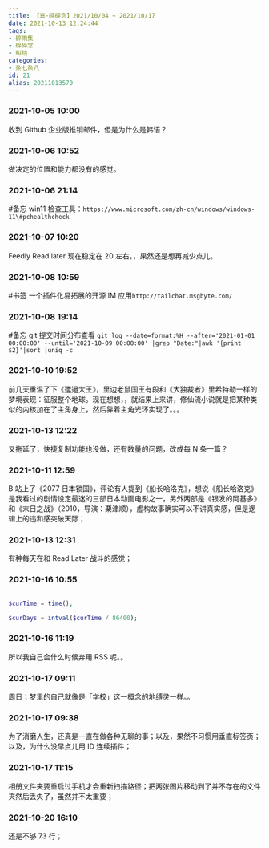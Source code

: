 ```yaml
---
title: 【真·碎碎念】2021/10/04 ~ 2021/10/17
date: 2021-10-13 12:24:44
tags:
- 碎雨集
- 碎碎念
- 纠结
categories:
- 杂七杂八
id: 21
alias: 20211013570
---
```

### 2021-10-05 10:00
收到 Github 企业版推销邮件，但是为什么是韩语？

<!--more-->

### 2021-10-06 10:52
做决定的位置和能力都没有的感觉。

### 2021-10-06 21:14
\#备忘 win11 检查工具：`https://www.microsoft.com/zh-cn/windows/windows-11\#pchealthcheck`

### 2021-10-07 10:20
Feedly Read later 现在稳定在 20 左右，，果然还是想再减少点儿。

### 2021-10-08 10:59
\#书签 一个插件化易拓展的开源 IM 应用`http://tailchat.msgbyte.com/`

### 2021-10-08 19:14
\#备忘 git 提交时间分布查看 `git log --date=format:%H --after='2021-01-01 00:00:00' --until='2021-10-09 00:00:00' |grep "Date:"|awk '{print $2}'|sort |uniq -c`

### 2021-10-10 19:52
前几天重温了下《邋遢大王》，里边老鼠国王有段和《大独裁者》里希特勒一样的梦境表现：征服整个地球。现在想想，，就结果上来讲，修仙流小说就是把某种类似的内核加在了主角身上，然后靠着主角光环实现了。。。

### 2021-10-13 12:22
又拖延了，快捷复制功能也没做，还有数量的问题，改成每 N 条一篇？

### 2021-10-11 12:59
B 站上了《2077 日本锁国》，评论有人提到《船长哈洛克》，想说《船长哈洛克》是我看过的剧情设定最迷的三部日本动画电影之一，另外两部是《银发的阿基多》和《末日之战》（2010，导演：粟津顺），虚构故事确实可以不讲真实感，但是逻辑上的违和感突破天际；

### 2021-10-13 12:31
有种每天在和 Read Later 战斗的感觉；

### 2021-10-16 10:55
```php

$curTime = time();

$curDays = intval($curTime / 86400);

```

### 2021-10-16 11:19
所以我自己会什么时候弃用 RSS 呢。。

### 2021-10-17 09:11
周日；梦里的自己就像是「学校」这一概念的地缚灵一样。。

### 2021-10-17 09:38
为了消磨人生，还真是一直在做各种无聊的事；以及，果然不习惯用垂直标签页；以及，为什么没早点儿用 ID 连续插件；

### 2021-10-17 11:15
相册文件夹要重启过手机才会重新扫描路径；把两张图片移动到了并不存在的文件夹然后丢失了，虽然并不太重要；

### 2021-10-20 16:10
还是不够 73 行；
